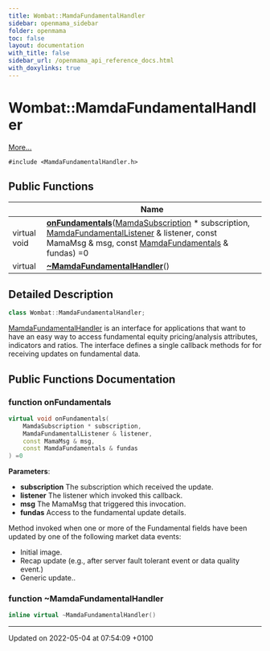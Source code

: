 ```yaml
---
title: Wombat::MamdaFundamentalHandler
sidebar: openmama_sidebar
folder: openmama
toc: false
layout: documentation
with_title: false
sidebar_url: /openmama_api_reference_docs.html
with_doxylinks: true
---
```


# Wombat::MamdaFundamentalHandler



 [More...](#detailed-description)


`#include <MamdaFundamentalHandler.h>`

## Public Functions

|                | Name           |
| -------------- | -------------- |
| virtual void | **[onFundamentals](classWombat_1_1MamdaFundamentalHandler.html#function-onfundamentals)**([MamdaSubscription](classWombat_1_1MamdaSubscription.html) * subscription, [MamdaFundamentalListener](classWombat_1_1MamdaFundamentalListener.html) & listener, const MamaMsg & msg, const [MamdaFundamentals](classWombat_1_1MamdaFundamentals.html) & fundas) =0 |
| virtual | **[~MamdaFundamentalHandler](classWombat_1_1MamdaFundamentalHandler.html#function-~mamdafundamentalhandler)**() |

## Detailed Description

```cpp
class Wombat::MamdaFundamentalHandler;
```


[MamdaFundamentalHandler](classWombat_1_1MamdaFundamentalHandler.html) is an interface for applications that want to have an easy way to access fundamental equity pricing/analysis attributes, indicators and ratios. The interface defines a single callback methods for for receiving updates on fundamental data. 

## Public Functions Documentation

### function onFundamentals

```cpp
virtual void onFundamentals(
    MamdaSubscription * subscription,
    MamdaFundamentalListener & listener,
    const MamaMsg & msg,
    const MamdaFundamentals & fundas
) =0
```


**Parameters**: 

  * **subscription** The subscription which received the update. 
  * **listener** The listener which invoked this callback. 
  * **msg** The MamaMsg that triggered this invocation. 
  * **fundas** Access to the fundamental update details. 


Method invoked when one or more of the Fundamental fields have been updated by one of the following market data events:

* Initial image.
* Recap update (e.g., after server fault tolerant event or data quality event.)
* Generic update..


### function ~MamdaFundamentalHandler

```cpp
inline virtual ~MamdaFundamentalHandler()
```


-------------------------------

Updated on 2022-05-04 at 07:54:09 +0100